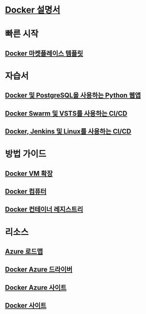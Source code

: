 # [Docker 설명서](index.md)
# 빠른 시작
## [Docker 마켓플레이스 템플릿](https://azuremarketplace.microsoft.com/en-us/marketplace/apps/CanonicalandMSOpenTech.DockerOnUbuntuServer1404LTS)
# 자습서
## [Docker 및 PostgreSQL을 사용하는 Python 웹앱](/azure/app-service-web/app-service-web-tutorial-docker-python-postgresql-app)
## [Docker Swarm 및 VSTS를 사용하는 CI/CD](/azure/container-service/container-service-docker-swarm-mode-setup-ci-cd-acs-engine)
## [Docker, Jenkins 및 Linux를 사용하는 CI/CD](/azure/virtual-machines/linux/tutorial-jenkins-github-docker-cicd)
# 방법 가이드
## [Docker VM 확장](/azure/virtual-machines/linux/dockerextension)
## [Docker 컴퓨터](/azure/virtual-machines/linux/docker-machine)
## [Docker 컨테이너 레지스트리](/azure/container-registry/container-registry-get-started-portal)
# 리소스
## [Azure 로드맵](https://azure.microsoft.com/roadmap/)
## [Docker Azure 드라이버](https://docs.docker.com/machine/drivers/azure/)
## [Docker Azure 사이트](https://www.docker.com/docker-azure)
## [Docker 사이트](https://docker.com)
